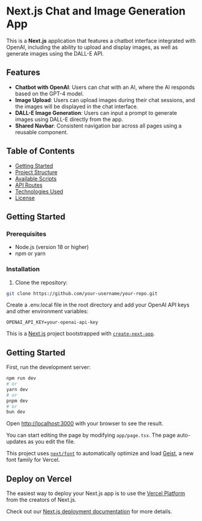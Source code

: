 # Next.js Chat and Image Generation App

This is a **Next.js** application that features a chatbot interface integrated with OpenAI, including the ability to upload and display images, as well as generate images using the DALL-E API.

## Features

- **Chatbot with OpenAI**: Users can chat with an AI, where the AI responds based on the GPT-4 model.
- **Image Upload**: Users can upload images during their chat sessions, and the images will be displayed in the chat interface.
- **DALL-E Image Generation**: Users can input a prompt to generate images using DALL-E directly from the app.
- **Shared Navbar**: Consistent navigation bar across all pages using a reusable component.

## Table of Contents

- [Getting Started](#getting-started)
- [Project Structure](#project-structure)
- [Available Scripts](#available-scripts)
- [API Routes](#api-routes)
- [Technologies Used](#technologies-used)
- [License](#license)

## Getting Started

### Prerequisites

- Node.js (version 18 or higher)
- npm or yarn

### Installation

1. Clone the repository:

```bash
git clone https://github.com/your-username/your-repo.git
```

Create a .env.local file in the root directory and add your OpenAI API keys and other environment variables:

``` 
OPENAI_API_KEY=your-openai-api-key
```

This is a [Next.js](https://nextjs.org) project bootstrapped with [`create-next-app`](https://nextjs.org/docs/app/api-reference/cli/create-next-app).

## Getting Started

First, run the development server:

```bash
npm run dev
# or
yarn dev
# or
pnpm dev
# or
bun dev
```

Open [http://localhost:3000](http://localhost:3000) with your browser to see the result.

You can start editing the page by modifying `app/page.tsx`. The page auto-updates as you edit the file.

This project uses [`next/font`](https://nextjs.org/docs/app/building-your-application/optimizing/fonts) to automatically optimize and load [Geist](https://vercel.com/font), a new font family for Vercel.

## Deploy on Vercel

The easiest way to deploy your Next.js app is to use the [Vercel Platform](https://vercel.com/new?utm_medium=default-template&filter=next.js&utm_source=create-next-app&utm_campaign=create-next-app-readme) from the creators of Next.js.

Check out our [Next.js deployment documentation](https://nextjs.org/docs/app/building-your-application/deploying) for more details.
